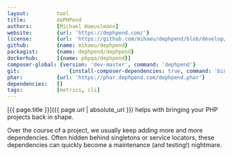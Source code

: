 ```yaml
---
layout:         tool
title:          dePHPend
authors:        [Michael Haeuslmann]
website:        {url: 'https://dephpend.com/'}
license:        {url: 'https://github.com/mihaeu/dephpend/blob/develop/LICENSE', label: 'MIT License'}
github:         {name: mihaeu/dephpend}
packagist:      {name: dephpend/dephpend}               
dockerhub:      [{name: phpqa/dephpend}]     
composer-global: {version: 'dev-master', command: 'dephpend'}
git:                {install-composer-dependencies: true, command: 'bin/dephpend'}
phar:           {url: 'https://phar.dephpend.com/dephpend.phar'}
dependencies:   []
tags:           [metrics, cli]
---
```


[{{ page.title }}]({{ page.url | absolute_url }}) helps with bringing your PHP projects back in shape. 

<!--more-->
 
Over the course of a project, we usually keep adding more and more dependencies.
Often hidden behind singletons or service locators, these dependencies can quickly become a maintenance (and testing!) nightmare.
